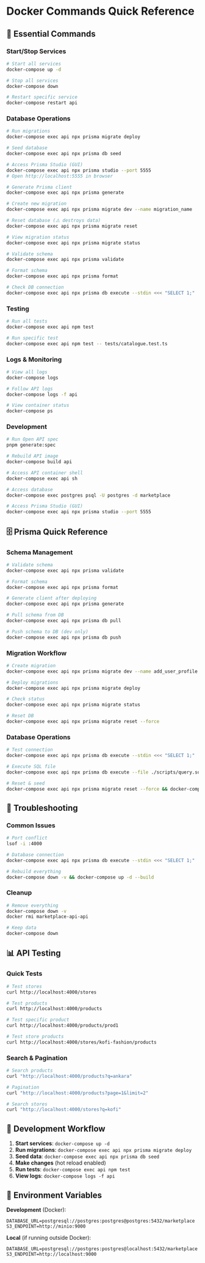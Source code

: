 # Docker Commands Quick Reference

## 🚀 Essential Commands

### Start/Stop Services

```bash
# Start all services
docker-compose up -d

# Stop all services
docker-compose down

# Restart specific service
docker-compose restart api
```

### Database Operations

```bash
# Run migrations
docker-compose exec api npx prisma migrate deploy

# Seed database
docker-compose exec api npx prisma db seed

# Access Prisma Studio (GUI)
docker-compose exec api npx prisma studio --port 5555
# Open http://localhost:5555 in browser

# Generate Prisma client
docker-compose exec api npx prisma generate

# Create new migration
docker-compose exec api npx prisma migrate dev --name migration_name

# Reset database (⚠️ destroys data)
docker-compose exec api npx prisma migrate reset

# View migration status
docker-compose exec api npx prisma migrate status

# Validate schema
docker-compose exec api npx prisma validate

# Format schema
docker-compose exec api npx prisma format

# Check DB connection
docker-compose exec api npx prisma db execute --stdin <<< "SELECT 1;"
```

### Testing

```bash
# Run all tests
docker-compose exec api npm test

# Run specific test
docker-compose exec api npm test -- tests/catalogue.test.ts
```

### Logs & Monitoring

```bash
# View all logs
docker-compose logs

# Follow API logs
docker-compose logs -f api

# View container status
docker-compose ps
```

### Development

```bash
# Run Open API spec
pnpm generate:spec

# Rebuild API image
docker-compose build api

# Access API container shell
docker-compose exec api sh

# Access database
docker-compose exec postgres psql -U postgres -d marketplace

# Access Prisma Studio (GUI)
docker-compose exec api npx prisma studio --port 5555
```

## 🗄️ Prisma Quick Reference

### Schema Management

```bash
# Validate schema
docker-compose exec api npx prisma validate

# Format schema
docker-compose exec api npx prisma format

# Generate client after deploying
docker-compose exec api npx prisma generate

# Pull schema from DB
docker-compose exec api npx prisma db pull

# Push schema to DB (dev only)
docker-compose exec api npx prisma db push
```

### Migration Workflow

```bash
# Create migration
docker-compose exec api npx prisma migrate dev --name add_user_profile

# Deploy migrations
docker-compose exec api npx prisma migrate deploy

# Check status
docker-compose exec api npx prisma migrate status

# Reset DB
docker-compose exec api npx prisma migrate reset --force
```

### Database Operations

```bash
# Test connection
docker-compose exec api npx prisma db execute --stdin <<< "SELECT 1;"

# Execute SQL file
docker-compose exec api npx prisma db execute --file ./scripts/query.sql

# Reset & seed
docker-compose exec api npx prisma migrate reset --force && docker-compose exec api npx prisma db seed
```

## 🔧 Troubleshooting

### Common Issues

```bash
# Port conflict
lsof -i :4000

# Database connection
docker-compose exec api npx prisma db execute --stdin <<< "SELECT 1;"

# Rebuild everything
docker-compose down -v && docker-compose up -d --build
```

### Cleanup

```bash
# Remove everything
docker-compose down -v
docker rmi marketplace-api-api

# Keep data
docker-compose down
```

## 📊 API Testing

### Quick Tests

```bash
# Test stores
curl http://localhost:4000/stores

# Test products
curl http://localhost:4000/products

# Test specific product
curl http://localhost:4000/products/prod1

# Test store products
curl http://localhost:4000/stores/kofi-fashion/products
```

### Search & Pagination

```bash
# Search products
curl "http://localhost:4000/products?q=ankara"

# Pagination
curl "http://localhost:4000/products?page=1&limit=2"

# Search stores
curl "http://localhost:4000/stores?q=kofi"
```

## 🎯 Development Workflow

1. **Start services**: `docker-compose up -d`
2. **Run migrations**: `docker-compose exec api npx prisma migrate deploy`
3. **Seed data**: `docker-compose exec api npx prisma db seed`
4. **Make changes** (hot reload enabled)
5. **Run tests**: `docker-compose exec api npm test`
6. **View logs**: `docker-compose logs -f api`

## 📝 Environment Variables

**Development** (Docker):

```env
DATABASE_URL=postgresql://postgres:postgres@postgres:5432/marketplace
S3_ENDPOINT=http://minio:9000
```

**Local** (if running outside Docker):

```env
DATABASE_URL=postgresql://postgres:postgres@localhost:5432/marketplace
S3_ENDPOINT=http://localhost:9000
```
